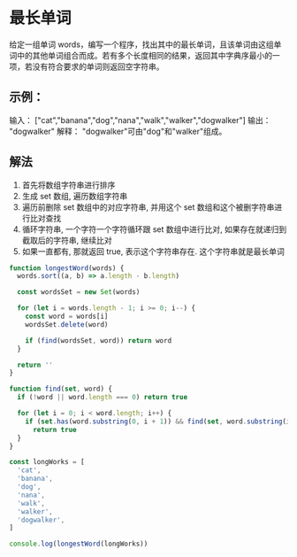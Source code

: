 # 最长单词

给定一组单词 words，编写一个程序，找出其中的最长单词，且该单词由这组单词中的其他单词组合而成。若有多个长度相同的结果，返回其中字典序最小的一项，若没有符合要求的单词则返回空字符串。

## 示例：

输入： ["cat","banana","dog","nana","walk","walker","dogwalker"]
输出： "dogwalker"
解释： "dogwalker"可由"dog"和"walker"组成。

## 解法

1. 首先将数组字符串进行排序
2. 生成 set 数组, 遍历数组字符串
3. 遍历前删除 set 数组中的对应字符串, 并用这个 set 数组和这个被删字符串进行比对查找
4. 循环字符串, 一个字符一个字符循环跟 set 数组中进行比对, 如果存在就递归到截取后的字符串, 继续比对
5. 如果一直都有, 那就返回 true, 表示这个字符串存在. 这个字符串就是最长单词

```js
function longestWord(words) {
  words.sort((a, b) => a.length - b.length)

  const wordsSet = new Set(words)

  for (let i = words.length - 1; i >= 0; i--) {
    const word = words[i]
    wordsSet.delete(word)

    if (find(wordsSet, word)) return word
  }

  return ''
}

function find(set, word) {
  if (!word || word.length === 0) return true

  for (let i = 0; i < word.length; i++) {
    if (set.has(word.substring(0, i + 1)) && find(set, word.substring(i + 1)))
      return true
  }
}
```

```js
const longWorks = [
  'cat',
  'banana',
  'dog',
  'nana',
  'walk',
  'walker',
  'dogwalker',
]

console.log(longestWord(longWorks))
```
